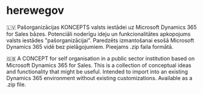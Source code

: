 # herewegov
🇱🇻 Pašorganizācijas KONCEPTS valsts iestādei uz Microsoft Dynamics 365 for Sales bāzes.
Potenciāli noderīgu ideju un funkcionalitātes apkopojums valsts iestādes "pašorganizācijai".
Paredzēts izmantošanai esošā Microsoft Dynamics 365 vidē bez pielāgojumiem.
Pieejams .zip faila formātā.

🇬🇧 A CONCEPT for self organisation in a public sector institution based on Microsoft Dynamics 365 for Sales.
This is a collection of conceptual ideas and functionality that might be useful.
Intended to import into an existing Dynamics 365 environment without existing customizations.
Available as a .zip file.
